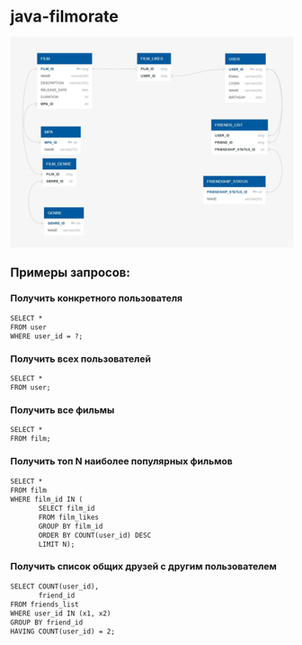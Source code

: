 # java-filmorate
<img width="800" src="https://github.com/Hivludi/java-filmorate/blob/00a5aa04dbfd5e2e6be732e31bfb56d272e0745a/Filmorate%20ERD%20v2.jpg">

## Примеры запросов:
### Получить конкретного пользователя
~~~
SELECT *
FROM user
WHERE user_id = ?;
~~~
### Получить всех пользователей
~~~
SELECT *
FROM user;
~~~
### Получить все фильмы
~~~
SELECT *
FROM film;
~~~
### Получить топ N наиболее популярных фильмов
~~~
SELECT *
FROM film
WHERE film_id IN (
       SELECT film_id
       FROM film_likes
       GROUP BY film_id
       ORDER BY COUNT(user_id) DESC
       LIMIT N);
~~~
### Получить список общих друзей с другим пользователем
~~~
SELECT COUNT(user_id),
       friend_id
FROM friends_list
WHERE user_id IN (x1, x2)
GROUP BY friend_id
HAVING COUNT(user_id) = 2;
~~~
